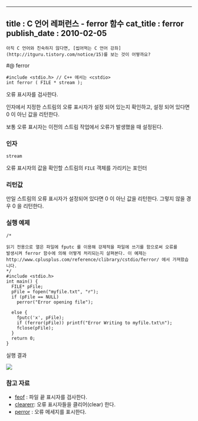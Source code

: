 ----------------
title : C 언어 레퍼런스 - ferror 함수
cat_title :  ferror
publish_date : 2010-02-05
--------------

```warning
아직 C 언어와 친숙하지 않다면, [씹어먹는 C 언어 강좌](http://itguru.tistory.com/notice/15)를 보는 것이 어떻까요?

```

#@ ferror

```info-format
#include <stdio.h> // C++ 에서는 <cstdio>
int ferror ( FILE * stream );
```

오류 표시자를 검사한다.

인자에서 지정한 스트림의 오류 표시자가 설정 되어 있는지 확인하고, 설정 되어 있다면 0 이 아닌 값을 리턴한다.

보통 오류 표시자는 이전의 스트림 작업에서 오류가 발생했을 때 설정된다.

###  인자

`stream`

오류 표시자의 값을 확인할 스트림의 `FILE` 객체를 가리키는 포인터

###  리턴값

만일 스트림의 오류 표시자가 설정되어 있다면 0 이 아닌 값을 리턴한다.
그렇지 않을 경우 0 을 리턴한다.

###  실행 예제

```cpp-formatted
/*

읽기 전용으로 열은 파일에 fputc 를 이용해 강제적을 파일에 쓰기를 함으로써 오류를
발생시켜 ferror 함수에 의해 어떻게 처리되는지 살펴본다. 이 예제는
http://www.cplusplus.com/reference/clibrary/cstdio/ferror/ 에서 가져왔습니다.
*/
#include <stdio.h>
int main() {
  FILE* pFile;
  pFile = fopen("myfile.txt", "r");
  if (pFile == NULL)
    perror("Error opening file");

  else {
    fputc('x', pFile);
    if (ferror(pFile)) printf("Error Writing to myfile.txt\n");
    fclose(pFile);
  }
  return 0;
}
```

실행 결과

![](http://img1.daumcdn.net/thumb/R1920x0/?fname=http%3A%2F%2Fcfile8.uf.tistory.com%2Fimage%2F12149C1E4B6EEBF2A949BD)



###  참고 자료

*  [feof](http://itguru.tistory.com/51)  :  파일 끝 표시자를 검사한다.
*  [clearerr](http://itguru.tistory.com/50):  오류 표시자들을 클리어(clear) 한다.
*  [perror](http://itguru.tistory.com/53)  :  오류 메세지를 표시한다.